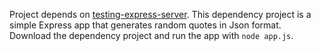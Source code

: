 Project depends on [testing-express-server](https://github.com/mrmgreen/testing-express-server). This dependency project is a simple Express app that generates random quotes in Json format.
Download the dependency project and run the app with `node app.js`.
